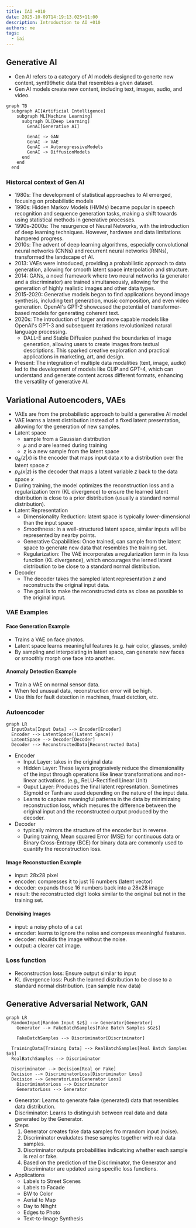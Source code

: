 ```yaml
---
title: IAI +010
date: 2025-10-09T14:19:13.025+11:00
description: Introduction to AI +010
authors: me
tags:
  - iai
---
```


## Generative AI

- Gen AI refers to a category of AI models designed to generte new content, synt99hetic data that resembles a given dataset.
- Gen AI models create new content, including text, images, audio, and video.

```mermaid
graph TB
  subgraph AI[Artificial Intelligence]
    subgraph ML[Machine Learning]
      subgraph DL[Deep Learning]
        GenAI[Generative AI]

        GenAI -> GAN
        GenAI -> VAE
        GenAI -> AutoregressiveModels
        GenAI -> DiffusionModels
      end
    end
  end
```

### Historcal context of Gen AI

- 1980s: The development of statistical approaches to AI emerged, focusing on probabilistic models
- 1990s: Hidden Markov Models (HMMs) became popular in speech recognition and sequence generation tasks, making a shift towards using statistical methods in generative processes.
- 1990s-2000s: The resurgence of Neural Networks, with the introduction of deep learning techniques. However, hardware and data limitations hampered progress.
- 2010s: The advent of deep learning algorithms, especially convolutional neural networks (CNNs) and recurrent neural networks (RNNs), transformed the landscape of AI.
- 2013: VAEs were introduced, providing a probabilistic approach to data generation, allowing for smooth latent space interpolation and structure.
- 2014: GANs, a novel framework where two neural networks (a generator and a discriminator) are trained simultaneously, allowing for the generation of highly realistic images and other data types.
- 2015-2020: Generative models began to find applications beyond image synthesis, including text generation, music composition, and even video generation. OpenAI's GPT-2 showcased the potential of transformer-based models for generating coherent text.
- 2020s: The introduction of larger and more capable models like OpenAI's GPT-3 and subsequent iterations revolutionized natural language processing.
  - DALL-E and Stable Diffusion pushed the boundaries of image generation, allowing users to create images from textual descriptions. This sparked creative exploration and practical applications in marketing, art, and design.
- Present: The integration of multiple data modalities (text, image, audio) led to the development of models like CLIP and GPT-4, which can understand and generate content across different formats, enhancing the versatility of generative AI.

## Variational Autoencoders, VAEs

- VAEs are from the probabilistic approach to build a generative AI model
- VAE learns a latent distribution instead of a fixed latent presentation, allowing for the generation of new samples.
- Latent space
  - sample from a Gaussian distribution
  - $\mu$ and $\sigma$ are learned during training
  - $z$ is a new sample from the latent space
- $q_\phi(z|x)$ is the encoder that maps input data $x$ to a distribution over the latent space $z$
- $p_\theta(x|z)$ is the decoder that maps a latent variable $z$ back to the data space $x$
- During training, the model optimizes the reconstruction loss and a regularization term (KL divergence) to ensure the learned latent distribution is close to a prior distribution (usually a standard normal distribution).
- Latent Representation
  - Dimensionality Reduction: latent space is typically lower-dimensional than the input space
  - Smoothness: In a well-structured latent space, similar inputs will be represented by nearby points.
  - Generative Capabilities: Once trained, can sample from the latent space to generate new data that resembles the training set.
  - Regularization: The VAE incorporates a regularization term in its loss function (KL divergence), which encourages the lerned latent distribution to be close to a standard normal distribution.
- Decoder
  - The decoder takes the sampled latent representation $z$ and reconstructs the original input data.
  - The goal is to make the reconstructed data as close as possible to the original input.

### VAE Examples

#### Face Generation Example

- Trains a VAE on face photos.
- Latent space learns meaningful features (e.g. hair color, glasses, smile)
- By sampling and interpolating in latent space, can generate new faces or smoothly morph one face into another.

#### Anomaly Detection Example

- Train a VAE on normal sensor data.
- When fed unusual data, reconstruction error will be high.
- Use this for fault detection in machines, fraud detction, etc.

### Autoencoder

```mermaid
graph LR
  InputData[Input Data] --> Encoder[Encoder]
  Encoder --> LatentSpace((Latent Space))
  LatentSpace --> Decoder[Decoder]
  Decoder --> ReconstructedData[Reconstructed Data]
```

- Encoder
  - Input Layer: takes in the original data
  - Hidden Layer: These layers progrssively reduce the dimensionality of the input through operations like linear transformations and non-linear activations. (e.g., ReLU-Rectified Linear Unit)
  - Ouput Layer: Produces the final latent represntation. Sometimes Sigmoid or Tanh are used depending on the nature of the input data.
  - Learns to capture meaningful patterns in the data by minimizaing reconstruction loss, which mesures the difference between the original input and the reconstructed output produced by the decoder.
- Decoder
  - typically mirrors the structure of the encoder but in reverse.
  - During trainng, Mean squared Error (MSE) for continuous data or Binary Cross-Entropy (BCE) for binary data are commonly used to quantify the reconstruction loss.

#### Image Reconstuction Example

- input: 28x28 pixel
- encoder: compresses it to just 16 numbers (latent vector)
- decoder: expands those 16 numbers back into a 28x28 image
- result: the reconstructed digit looks similar to the original but not in the training set.

#### Denoising Images

- input: a noisy photo of a cat
- encoder: learns to ignore the noise and compress meaningful features.
- decoder: rebuilds the image without the noise.
- output: a clearer cat image.

### Loss function

- Reconstruction loss: Ensure output similar to input
- KL divergence loss: Push the learned distribution to be close to a standard normal distribution. (can sample new data)

## Generative Adversarial Network, GAN

```mermaid
graph LR
  RandomInput[Random Input $z$] --> Generator[Generator]
    Generator --> FakeBatchSamples[Fake Batch Samples $Gz$]

    FakeBatchSamples --> Discriminator[Discriminator]

  TrainingData[Training Data] --> RealBatchSamples[Real Batch Samples $x$]
  RealBatchSamples --> Discriminator

  Discriminator --> Decision[Real or Fake]
  Decision --> DiscriminatorLoss[Discriminator Loss]
  Decision --> GeneratorLoss[Generator Loss]
    DiscriminatorLoss --> Discriminator
    GeneratorLoss --> Generator
```

- Generator: Learns to generate fake (generated) data that resembles data distribution.
- Discriminator: Learns to distinguish between real data and data generated by the Generator.
- Steps
  1. Generator creates fake data samples fro mrandom input (noise).
  2. Discriminator evaludates these samples together with real data samples.
  3. Discriminator outputs probabilities indicatcing whether each sample is real or fake.
  4. Based on the prediction of the Discriminator, the Generator and Discriminator are updated using specific loss functions.
- Applications
  - Labels to Street Scenes
  - Labels to Facade
  - BW to Color
  - Aerial to Map
  - Day to Nihght
  - Edges to Photo
  - Text-to-Image Synthesis

